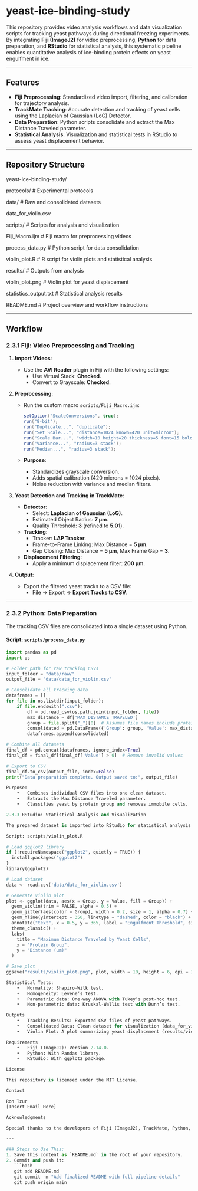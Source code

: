 # yeast-ice-binding-study

This repository provides video analysis workflows and data visualization scripts for tracking yeast pathways during directional freezing experiments. By integrating **Fiji (ImageJ2)** for video preprocessing, **Python** for data preparation, and **RStudio** for statistical analysis, this systematic pipeline enables quantitative analysis of ice-binding protein effects on yeast engulfment in ice.

---

## Features
- **Fiji Preprocessing**: Standardized video import, filtering, and calibration for trajectory analysis.
- **TrackMate Tracking**: Accurate detection and tracking of yeast cells using the Laplacian of Gaussian (LoG) Detector.
- **Data Preparation**: Python scripts consolidate and extract the Max Distance Traveled parameter.
- **Statistical Analysis**: Visualization and statistical tests in RStudio to assess yeast displacement behavior.

---

## Repository Structure

yeast-ice-binding-study/

protocols/                 # Experimental protocols

data/                      # Raw and consolidated datasets

data_for_violin.csv

scripts/                   # Scripts for analysis and visualization

Fiji_Macro.ijm         # Fiji macro for preprocessing videos

process_data.py        # Python script for data consolidation

violin_plot.R          # R script for violin plots and statistical analysis

results/                   # Outputs from analysis

violin_plot.png        # Violin plot for yeast displacement

statistics_output.txt  # Statistical analysis results

README.md                  # Project overview and workflow instructions

---

## Workflow

### **2.3.1 Fiji: Video Preprocessing and Tracking**
1. **Import Videos**:
   - Use the **AVI Reader** plugin in Fiji with the following settings:
     - Use Virtual Stack: **Checked**.
     - Convert to Grayscale: **Checked**.

2. **Preprocessing**:
   - Run the custom macro `scripts/Fiji_Macro.ijm`:
     ```java
     setOption("ScaleConversions", true);
     run("8-bit");
     run("Duplicate...", "duplicate");
     run("Set Scale...", "distance=1024 known=420 unit=micron");
     run("Scale Bar...", "width=10 height=20 thickness=5 font=15 bold overlay");
     run("Variance...", "radius=3 stack");
     run("Median...", "radius=3 stack");
     ```

   - **Purpose**:
     - Standardizes grayscale conversion.
     - Adds spatial calibration (420 microns = 1024 pixels).
     - Noise reduction with variance and median filters.

3. **Yeast Detection and Tracking in TrackMate**:
   - **Detector**:
     - Select: **Laplacian of Gaussian (LoG)**.
     - Estimated Object Radius: **7 µm**.
     - Quality Threshold: **3** (refined to **5.01**).
   - **Tracking**:
     - Tracker: **LAP Tracker**.
     - Frame-to-Frame Linking: Max Distance = **5 µm**.
     - Gap Closing: Max Distance = **5 µm**, Max Frame Gap = **3**.
   - **Displacement Filtering**:
     - Apply a minimum displacement filter: **200 µm**.

4. **Output**:
   - Export the filtered yeast tracks to a CSV file:
     - File → Export → **Export Tracks to CSV**.

---

### **2.3.2 Python: Data Preparation**
The tracking CSV files are consolidated into a single dataset using Python.

#### Script: `scripts/process_data.py`
```python
import pandas as pd
import os

# Folder path for raw tracking CSVs
input_folder = "data/raw/"
output_file = "data/data_for_violin.csv"

# Consolidate all tracking data
dataframes = []
for file in os.listdir(input_folder):
    if file.endswith(".csv"):
        df = pd.read_csv(os.path.join(input_folder, file))
        max_distance = df['MAX_DISTANCE_TRAVELED']
        group = file.split("_")[0]  # Assumes file names include protein group
        consolidated = pd.DataFrame({'Group': group, 'Value': max_distance})
        dataframes.append(consolidated)

# Combine all datasets
final_df = pd.concat(dataframes, ignore_index=True)
final_df = final_df[final_df['Value'] > 0]  # Remove invalid values

# Export to CSV
final_df.to_csv(output_file, index=False)
print("Data preparation complete. Output saved to:", output_file)

Purpose:
	•	Combines individual CSV files into one clean dataset.
	•	Extracts the Max Distance Traveled parameter.
	•	Classifies yeast by protein group and removes immobile cells.

2.3.3 RStudio: Statistical Analysis and Visualization

The prepared dataset is imported into RStudio for statistical analysis and visualization.

Script: scripts/violin_plot.R

# Load ggplot2 library
if (!requireNamespace("ggplot2", quietly = TRUE)) {
  install.packages("ggplot2")
}
library(ggplot2)

# Load dataset
data <- read.csv('data/data_for_violin.csv')

# Generate violin plot
plot <- ggplot(data, aes(x = Group, y = Value, fill = Group)) +
  geom_violin(trim = FALSE, alpha = 0.5) +
  geom_jitter(aes(color = Group), width = 0.2, size = 1, alpha = 0.7) +
  geom_hline(yintercept = 350, linetype = "dashed", color = "black") +
  annotate("text", x = 0.5, y = 365, label = "Engulfment Threshold", size = 4) +
  theme_classic() +
  labs(
    title = "Maximum Distance Traveled by Yeast Cells",
    x = "Protein Group",
    y = "Distance (µm)"
  )

# Save plot
ggsave("results/violin_plot.png", plot, width = 10, height = 6, dpi = 300)

Statistical Tests:
	•	Normality: Shapiro-Wilk test.
	•	Homogeneity: Levene’s test.
	•	Parametric data: One-way ANOVA with Tukey’s post-hoc test.
	•	Non-parametric data: Kruskal-Wallis test with Dunn’s test.

Outputs
	•	Tracking Results: Exported CSV files of yeast pathways.
	•	Consolidated Data: Clean dataset for visualization (data_for_violin.csv).
	•	Violin Plot: A plot summarizing yeast displacement (results/violin_plot.png).

Requirements
	•	Fiji (ImageJ2): Version 2.14.0.
	•	Python: With Pandas library.
	•	RStudio: With ggplot2 package.

License

This repository is licensed under the MIT License.

Contact

Ron Tzur
[Insert Email Here]

Acknowledgments

Special thanks to the developers of Fiji (ImageJ2), TrackMate, Python, and RStudio for enabling rigorous and reproducible analysis.

---

### Steps to Use This:
1. Save this content as `README.md` in the root of your repository.
2. Commit and push it:
   ```bash
   git add README.md
   git commit -m "Add finalized README with full pipeline details"
   git push origin main
